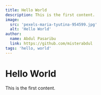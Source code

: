 ```yaml
---
title: Hello World
description: This is the first content.
image:
  src: 'pexels-maria-tyutina-954599.jpg'
  alt: 'Hello World'
author:
  name: Abdul Pasaribu
  link: https://github.com/misterabdul
tags: 'hello, world'
---
```


# Hello World

This is the first content.
